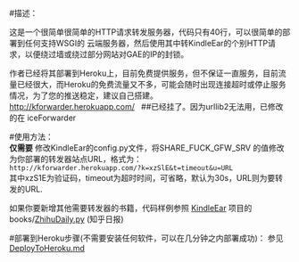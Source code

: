 #描述：  

这是一个很简单很简单的HTTP请求转发服务器，代码只有40行，可以很简单的部署到任何支持WSGI的
云端服务器，然后使用其中转KindleEar的个别HTTP请求，以便绕过墙或绕过部分网站对GAE的IP的封锁。

作者已经将其部署到Heroku上，目前免费提供服务，但不保证一直服务，目前流量已经很大，而Heroku的免费流量又不多，可能会随时出现连接超时或停止服务情况，为了您的推送稳定，建议自己搭建。  
<http://kforwarder.herokuapp.com/>  
##已经挂了。因为urllib2无法用，已修改的在 iceForwarder

#使用方法：  
**仅需要** 修改KindleEar的config.py文件，将SHARE_FUCK_GFW_SRV 的值修改为你部署的转发器站点URL，格式为：  
`http://kforwarder.herokuapp.com/?k=xzSlE&t=timeout&u=URL`  
其中xzS1E为验证码，timeout为超时时间，可省略，默认为30s，URL则为要转发的URL.  

如果你要新增其他需要转发器的书籍，代码样例参照 [KindleEar](https://github.com/cdhigh/KindleEar) 项目的 books/[ZhihuDaily.py](https://github.com/cdhigh/KindleEar/blob/master/books/ZhihuDaily.py) (知乎日报)

#部署到Heroku步骤(不需要安装任何软件，可以在几分钟之内部署成功)：
参见 [DeployToHeroku.md](https://github.com/icepyb/iceForwarder/blob/master/DeployToHeroku.md)
